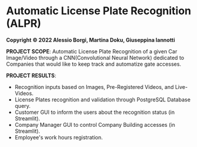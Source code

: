 # Automatic License Plate Recognition (ALPR)

**Copyright © 2022 Alessio Borgi, Martina Doku, Giuseppina Iannotti**

**PROJECT SCOPE**: Automatic License Plate Recognition of a given Car Image/Video through a CNN(Convolutional Neural Network) dedicated to Companies that would like to keep track and automatize gate accesses.

**PROJECT RESULTS**:
- Recognition inputs based on Images, Pre-Registered Videos, and Live-Videos.
- License Plates recognition and validation through PostgreSQL Database query.
- Customer GUI to inform the users about the recognition status (in Streamlit).
- Company Manager GUI to control Company Building accesses (in Streamlit). 
- Employee's work hours registration. 
